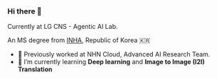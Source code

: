 ### Hi there 👋

Currently at LG CNS - Agentic AI Lab.

An MS degree from [INHA](https://www.inha.ac.kr/sites/kr/index.do), Republic of Korea 🇰🇷

- 🔭 Previously worked at NHN Cloud, Advanced AI Research Team.
- 🌱 I’m currently learning __Deep learning__ and __Image to Image (I2I) Translation__

<!--
**jaewoong1/jaewoong1** is a ✨ _special_ ✨ repository because its `README.md` (this file) appears on your GitHub profile.

Here are some ideas to get you started:

- 🔭 I’m currently working on ...
- 🌱 I’m currently learning ...
- 👯 I’m looking to collaborate on ...
- 🤔 I’m looking for help with ...
- 💬 Ask me about ...
- 📫 How to reach me: ...
- 😄 Pronouns: ...
- ⚡ Fun fact: ...
-->
